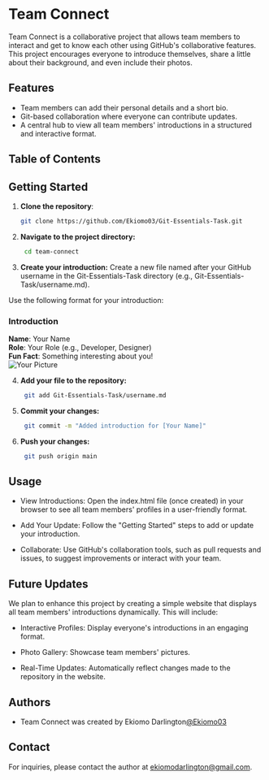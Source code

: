 # Team Connect

Team Connect is a collaborative project that allows team members to interact and get to know each other using GitHub's collaborative features. This project encourages everyone to introduce themselves, share a little about their background, and even include their photos.

## Features
- Team members can add their personal details and a short bio.
- Git-based collaboration where everyone can contribute updates.
- A central hub to view all team members' introductions in a structured and interactive format.
## Table of Contents

## Getting Started

1. **Clone the repository**:
   ```bash
   git clone https://github.com/Ekiomo03/Git-Essentials-Task.git

2. **Navigate to the project directory:**
   ```bash
    cd team-connect

3. **Create your introduction:**
Create a new file named after your GitHub username in the Git-Essentials-Task directory (e.g., Git-Essentials-Task/username.md).

Use the following format for your introduction:
### Introduction
**Name**: Your Name  
**Role**: Your Role (e.g., Developer, Designer)  
**Fun Fact**: Something interesting about you!  
![Your Picture](link)

4. **Add your file to the repository:**
   ```bash
    git add Git-Essentials-Task/username.md

5. **Commit your changes:**
   ```bash
    git commit -m "Added introduction for [Your Name]"

6. **Push your changes:**
   ```bash
    git push origin main
## Usage

- View Introductions: Open the index.html file (once created) in your browser to see all team members' profiles in a user-friendly format.

- Add Your Update: Follow the "Getting Started" steps to add or update your introduction.

- Collaborate: Use GitHub's collaboration tools, such as pull requests and issues, to suggest improvements or interact with your team.


## Future Updates

We plan to enhance this project by creating a simple website that displays all team members' introductions dynamically. This will include:

- Interactive Profiles: Display everyone's introductions in an engaging format.

- Photo Gallery: Showcase team members' pictures.

- Real-Time Updates: Automatically reflect changes made to the repository in the website.
## Authors

- Team Connect was created by Ekiomo Darlington[@Ekiomo03](https://github.com/Ekiomo03)


## Contact

For inquiries, please contact the author at ekiomodarlington@gmail.com.
